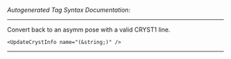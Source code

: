 _Autogenerated Tag Syntax Documentation:_

---
Convert back to an asymm pose with a valid CRYST1 line.

```
<UpdateCrystInfo name="(&string;)" />
```



---
